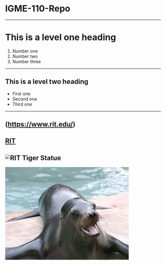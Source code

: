 # IGME-110-Repo
---
# This is a level one heading
1. Number one
2. Number two
3. Number three
---
## This is a level two heading
- First one
- Second one
- Third one
---
(https://www.rit.edu/)
---
[RIT](https://www.rit.edu/)
---
![RIT Tiger Statue](https://upload.wikimedia.org/wikipedia/commons/4/4b/Rochester_Institute_of_Technology_Bengal_Tiger_statue.jpg)
---
![Seal](images/seal.jpg)
